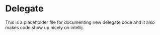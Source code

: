 # Delegate

This is a placeholder file for documenting new delegate code and it also makes code show up nicely
on intellij.
